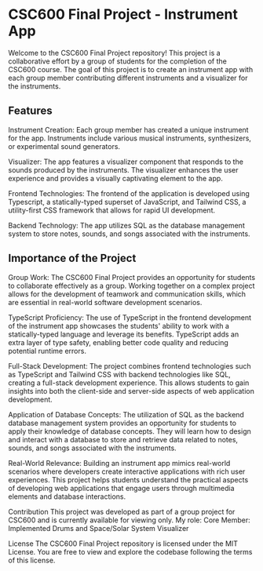 # CSC600 Final Project - Instrument App

Welcome to the CSC600 Final Project repository! This project is a collaborative effort by a group of students for the completion of the CSC600 course. The goal of this project is to create an instrument app with each group member contributing different instruments and a visualizer for the instruments.


## Features

Instrument Creation: Each group member has created a unique instrument for the app. Instruments include various musical instruments, synthesizers, or experimental sound generators.

Visualizer: The app features a visualizer component that responds to the sounds produced by the instruments. The visualizer enhances the user experience and provides a visually captivating element to the app.

Frontend Technologies: The frontend of the application is developed using Typescript, a statically-typed superset of JavaScript, and Tailwind CSS, a utility-first CSS framework that allows for rapid UI development.

Backend Technology: The app utilizes SQL as the database management system to store notes, sounds, and songs associated with the instruments.

## Importance of the Project

Group Work: 
The CSC600 Final Project provides an opportunity for students to collaborate effectively as a group. Working together on a complex project allows for the development of teamwork and communication skills, which are essential in real-world software development scenarios.

TypeScript Proficiency: 
The use of TypeScript in the frontend development of the instrument app showcases the students' ability to work with a statically-typed language and leverage its benefits. TypeScript adds an extra layer of type safety, enabling better code quality and reducing potential runtime errors.

Full-Stack Development: 
The project combines frontend technologies such as TypeScript and Tailwind CSS with backend technologies like SQL, creating a full-stack development experience. This allows students to gain insights into both the client-side and server-side aspects of web application development.

Application of Database Concepts: 
The utilization of SQL as the backend database management system provides an opportunity for students to apply their knowledge of database concepts. They will learn how to design and interact with a database to store and retrieve data related to notes, sounds, and songs associated with the instruments.

Real-World Relevance: 
Building an instrument app mimics real-world scenarios where developers create interactive applications with rich user experiences. This project helps students understand the practical aspects of developing web applications that engage users through multimedia elements and database interactions.


Contribution
This project was developed as part of a group project for CSC600 and is currently available for viewing only.
My role: 
Core Member: Implemented Drums and Space/Solar System Visualizer

License
The CSC600 Final Project repository is licensed under the MIT License. You are free to view and explore the codebase following the terms of this license.
